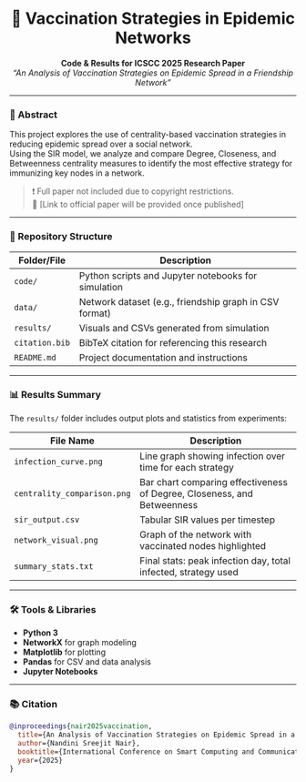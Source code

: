 <h1 align="center">🧠 Vaccination Strategies in Epidemic Networks</h1>

<p align="center">
  <strong>Code & Results for ICSCC 2025 Research Paper</strong><br>
  <em>“An Analysis of Vaccination Strategies on Epidemic Spread in a Friendship Network”</em>
</p>

---

### 📄 Abstract

This project explores the use of centrality-based vaccination strategies in reducing epidemic spread over a social network.  
Using the SIR model, we analyze and compare Degree, Closeness, and Betweenness centrality measures to identify the most effective strategy for immunizing key nodes in a network.

> ❗ Full paper not included due to copyright restrictions.  
> 📌 [Link to official paper will be provided once published]

---

### 📁 Repository Structure

| Folder/File        | Description                                                  |
|--------------------|--------------------------------------------------------------|
| `code/`            | Python scripts and Jupyter notebooks for simulation          |
| `data/`            | Network dataset (e.g., friendship graph in CSV format)       |
| `results/`         | Visuals and CSVs generated from simulation                   |
| `citation.bib`     | BibTeX citation for referencing this research                |
| `README.md`        | Project documentation and instructions                       |

---

### 📊 Results Summary

The `results/` folder includes output plots and statistics from experiments:

| File Name                    | Description                                                                 |
|-----------------------------|-----------------------------------------------------------------------------|
| `infection_curve.png`       | Line graph showing infection over time for each strategy                    |
| `centrality_comparison.png` | Bar chart comparing effectiveness of Degree, Closeness, and Betweenness     |
| `sir_output.csv`            | Tabular SIR values per timestep                                             |
| `network_visual.png`        | Graph of the network with vaccinated nodes highlighted                      |
| `summary_stats.txt`         | Final stats: peak infection day, total infected, strategy used              |

---

### 🛠️ Tools & Libraries

- **Python 3**
- **NetworkX** for graph modeling
- **Matplotlib** for plotting
- **Pandas** for CSV and data analysis
- **Jupyter Notebooks**

---

### 📚 Citation

```bibtex
@inproceedings{nair2025vaccination,
  title={An Analysis of Vaccination Strategies on Epidemic Spread in a Friendship Network},
  author={Nandini Sreejit Nair},
  booktitle={International Conference on Smart Computing and Communication (ICSCC)},
  year={2025}
}
